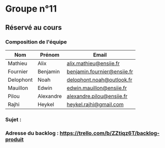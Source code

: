 # Groupe n°11

## Réservé au cours

### Composition de l'équipe

| Nom          | Prénom      | Email                         |
| -------------|-------------|-------------------------------|
| Mathieu | Alix | alix.mathieu@ensiie.fr |
| Fournier | Benjamin | benjamin.fournier@ensiie.fr |
| Delophont | Noah | delophont.noah@outlook.fr |
| Mauillon | Edwin | edwin.mauillon@ensiie.fr |
| Pilou | Alexandre | alexandre.pilou@ensiie.fr |
| Rajhi | Heykel | heykel.rajhi@gmail.com |

### Sujet : 

### Adresse du backlog : https://trello.com/b/ZZtiqz6T/backlog-produit
